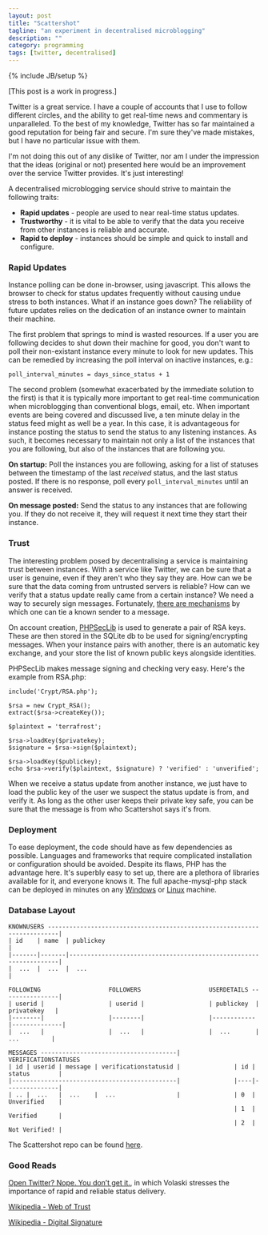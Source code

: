 ```yaml
---
layout: post
title: "Scattershot"
tagline: "an experiment in decentralised microblogging"
description: ""
category: programming
tags: [twitter, decentralised]
---
```

{% include JB/setup %}

\[This post is a work in progress.\]

Twitter is a great service. I have a couple of accounts that I use to follow different circles, and the ability to get real-time news and commentary is unparalleled. To the best of my knowledge, Twitter has so far maintained a good reputation for being fair and secure. I'm sure they've made mistakes, but I have no particular issue with them.

I'm not doing this out of any dislike of Twitter, nor am I under the impression that the ideas (original or not) presented here would be an improvement over the service Twitter provides. It's just interesting!

A decentralised microblogging service should strive to maintain the following traits:

* **Rapid updates** - people are used to near real-time status updates.
* **Trustworthy** - it is vital to be able to verify that the data you receive from other instances is reliable and accurate.
* **Rapid to deploy** - instances should be simple and quick to install and configure.

### Rapid Updates

Instance polling can be done in-browser, using javascript. This allows the browser to check for status updates frequently without causing undue stress to both instances. What if an instance goes down? The reliability of future updates relies on the dedication of an instance owner to maintain their machine.

The first problem that springs to mind is wasted resources. If a user you are following decides to shut down their machine for good, you don't want to poll their non-existant instance every minute to look for new updates. This can be remedied by increasing the poll interval on inactive instances, e.g.:

    poll_interval_minutes = days_since_status + 1

The second problem (somewhat exacerbated by the immediate solution to the first) is that it is typically more important to get real-time communication when microblogging than conventional blogs, email, etc. When important events are being covered and discussed live, a ten minute delay in the status feed might as well be a year. In this case, it is advantageous for instance posting the status to send the status to any listening instances. As such, it becomes necessary to maintain not only a list of the instances that you are following, but also of the instances that are following you.

**On startup:** Poll the instances you are following, asking for a list of statuses between the timestamp of the last *received* status, and the last status posted. If there is no response, poll every `poll_interval_minutes` until an answer is received.

**On message posted:** Send the status to any instances that are following you. If they do not receive it, they will request it next time they start their instance.

### Trust

The interesting problem posed by decentralising a service is maintaining trust between instances. With a service like Twitter, we can be sure that a user is genuine, even if they aren't who they say they are. How can we be sure that the data coming from untrusted servers is reliable? How can we verify that a status update really came from a certain instance? We need a way to securely sign messages. Fortunately, [there are mechanisms](http://en.wikipedia.org/wiki/Digital_signature) by which one can tie a known sender to a message.

On account creation, [PHPSecLib](http://phpseclib.sourceforge.net/) is used to generate a pair of RSA keys. These are then stored in the SQLite db to be used for signing/encrypting messages. When your instance pairs with another, there is an automatic key exchange, and your store the list of known public keys alongside identities.

PHPSecLib makes message signing and checking very easy. Here's the example from RSA.php:

	include('Crypt/RSA.php');
	
	$rsa = new Crypt_RSA();
	extract($rsa->createKey());
	
	$plaintext = 'terrafrost';
	
	$rsa->loadKey($privatekey);
	$signature = $rsa->sign($plaintext);
	
	$rsa->loadKey($publickey);
	echo $rsa->verify($plaintext, $signature) ? 'verified' : 'unverified';

When we receive a status update from another instance, we just have to load the public key of the user we suspect the status update is from, and verify it. As long as the other user keeps their private key safe, you can be sure that the message is from who Scattershot says it's from.

### Deployment

To ease deployment, the code should have as few dependencies as possible. Languages and frameworks that require complicated installation or configuration should be avoided. Despite its flaws, PHP has the advantage here. It's superbly easy to set up, there are a plethora of libraries available for it, and everyone knows it. The full apache-mysql-php stack can be deployed in minutes on any [Windows](http://www.wampserver.com/en/) or [Linux](http://linux.die.net/man/8/apt-get) machine.

### Database Layout

	KNOWNUSERS -------------------------------------------------------------------------|
	| id    | name  | publickey                                                         |
	|-------|-------|-------------------------------------------------------------------|
	|  ...  |  ...  |  ...                                                              |

	FOLLOWING                   FOLLOWERS                   USERDETAILS ----------------|
	| userid |                  | userid |                  | publickey  | privatekey   |
	|--------|                  |--------|                  |------------|--------------|
	|  ...   |                  |  ...   |                  |  ...       |  ...         |

	MESSAGES --------------------------------------|               VERIFICATIONSTATUSES
	| id | userid | message | verificationstatusid |               | id | status        |
	|----------------------------------------------|               |----|---------------|
	| .. |  ...   |  ...    |  ...                 |               | 0  | Unverified    |
	                                                               | 1  | Verified      |
	                                                               | 2  | Not Verified! |

The Scattershot repo can be found [here](https://github.com/jsrn/Scattershot).

### Good Reads

[Open Twitter? Nope. You don’t get it.](http://volaski.tumblr.com/post/29720297216/open-twitter-nope-you-dont-get-it), in which Volaski stresses the importance of rapid and reliable status delivery.

[Wikipedia - Web of Trust](http://en.wikipedia.org/wiki/Web_of_trust)

[Wikipedia - Digital Signature](http://en.wikipedia.org/wiki/Digital_signature)